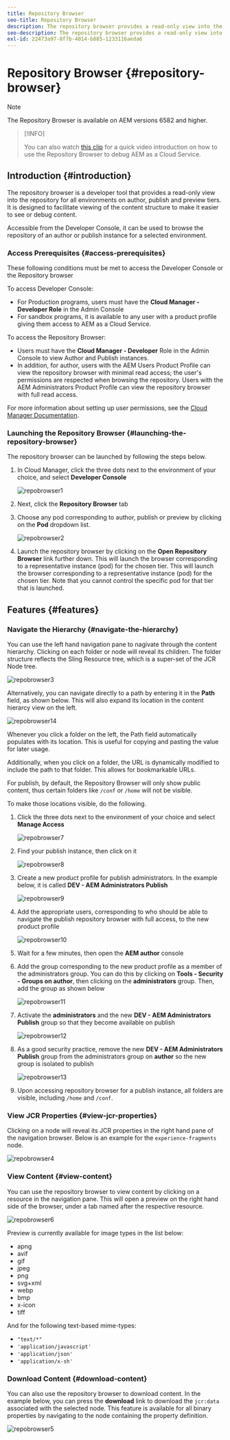 ```yaml
---
title: Repository Browser
seo-title: Repository Browser
description: The repository browser provides a read-only view into the repository for all environments on author, publish, and preview tiers.
seo-description: The repository browser provides a read-only view into the repository for all environments on author, publish, and preview tiers.
exl-id: 22473a97-8f7b-4014-b885-1233116aeda6
---
```

# Repository Browser {#repository-browser}

>[!NOTE]
>
>The Repository Browser is available on AEM versions 6582 and higher.

>[!INFO]
>
>You can also watch [this clip](https://experienceleague.adobe.com/docs/experience-manager-learn/cloud-service/debugging/debugging-aem-as-a-cloud-service/repository-browser.html) for a quick video introduction on how to use the Repository Browser to debug AEM as a Cloud Service.

## Introduction {#introduction}

The repository browser is a developer tool that provides a read-only view into the repository for all environments on author, publish and preview tiers. It is designed to facilitate viewing of the content structure to make it easier to see or debug content.

Accessible from the Developer Console, it can be used to browse the repository of an author or publish instance for a selected environment.

### Access Prerequisites {#access-prerequisites}

These following conditions must be met to access the Developer Console or the Repository browser

To access Developer Console:

* For Production programs, users must have the **Cloud Manager - Developer Role** in the Admin Console
* For sandbox programs, it is available to any user with a product profile giving them access to AEM as a Cloud Service.

To access the Repository Browser:

* Users must have the **Cloud Manager - Developer** Role in the Admin Console to view Author and Publish instances.
* In addition, for author, users with the AEM Users Product Profile can view the repository browser with minimal read access; the user's permissions are respected when browsing the repository. Users with the AEM Administrators Product Profile can view the repository browser with full read access.

For more information about setting up user permissions, see the [Cloud Manager Documentation](https://experienceleague.adobe.com/docs/experience-manager-cloud-manager/using/requirements/setting-up-users-and-roles.html).

### Launching the Repository Browser {#launching-the-repository-browser}

The repository browser can be launched by following the steps below.

1. In Cloud Manager, click the three dots next to the environment of your choice, and select **Developer Console**

   ![repobrowser1](/help/implementing/developing/tools/assets/repobrowser1.png)

1. Next, click the **Repository Browser** tab   
1. Choose any pod corresponding to author, publish or preview by clicking on the **Pod** dropdown list.

   ![repobrowser2](/help/implementing/developing/tools/assets/repobrowser2.png)

1. Launch the repository browser by clicking on the **Open Repository Browser** link further down. This will launch the browser corresponding to a representative instance (pod) for the chosen tier. This will launch the browser corresponding to a representative instance (pod) for the chosen tier. Note that you cannot control the specific pod for that tier that is launched.

## Features {#features}

### Navigate the Hierarchy {#navigate-the-hierarchy}

You can use the left hand navigation pane to nagivate through the content hierarchy. Clicking on each folder or node will reveal its children. The folder structure reflects the Sling Resource tree, which is a super-set of the JCR Node tree.

![repobrowser3](/help/implementing/developing/tools/assets/repobrowser3.png)

Alternatively, you can navigate directly to a path by entering it in the **Path** field, as shown below. This will also expand its location in the content hierarcy view on the left.

![repobrowser14](/help/implementing/developing/tools/assets/repobrowser14.png)

Whenever you click a folder on the left, the Path field automatically populates with its location. This is useful for copying and pasting the value for later usage.

Additionally, when you click on a folder, the URL is dynamically modified to include the path to that folder. This allows for bookmarkable URLs.

For publish, by default, the Repository Browser will only show public content, thus certain folders like `/conf` or `/home` will not be visible. 

To make those locations visible, do the following.

1. Click the three dots next to the environment of your choice and select **Manage Access**

   ![repobrowser7](/help/implementing/developing/tools/assets/repobrowser7.png)

1. Find your publish instance, then click on it

   ![repobrowser8](/help/implementing/developing/tools/assets/repobrowser8.png)

1. Create a new product profile for publish administrators. In the example below, it is called **DEV - AEM Administrators Publish**

   ![repobrowser9](/help/implementing/developing/tools/assets/repobrowser9.png)

1. Add the appropriate users, corresponding to who should be able to navigate the publish repository browser with full access, to the new product profile

   ![repobrowser10](/help/implementing/developing/tools/assets/repobrowser10.png)

1. Wait for a few minutes, then open the **AEM author** console
1. Add the group corresponding to the new product profile as a member of the administrators group. You can do this by clicking on **Tools - Security - Groups on author**, then clicking on the **administrators** group. Then, add the group as shown below

   ![repobrowser11](/help/implementing/developing/tools/assets/repobrowser11.png)

1. Activate the **administrators** and the new **DEV - AEM Administrators Publish** group so that they become available on publish

   ![repobrowser12](/help/implementing/developing/tools/assets/repobrowser12.png)

1. As a good security practice, remove the new **DEV - AEM Administrators Publish** group from the administrators group on **author** so the new group is isolated to publish 

   ![repobrowser13](/help/implementing/developing/tools/assets/repobrowser13.png)

1. Upon accessing repository browser for a publish instance, all folders are visible, including `/home` and `/conf`.

### View JCR Properties {#view-jcr-properties}

Clicking on a node will reveal its JCR properties in the right hand pane of the navigation browser. Below is an example for the `experience-fragments` node.

![repobrowser4](/help/implementing/developing/tools/assets/repobrowser41.png)

### View Content {#view-content}

You can use the repository browser to view content by clicking on a resource in the navigation pane. This will open a preview on the right hand side of the browser, under a tab named after the respective resource.

![repobrowser6](/help/implementing/developing/tools/assets/repobrowser61.png)

Preview is currently available for image types in the list below:

* apng
* avif
* gif
* jpeg
* png
* svg+xml
* webp
* bmp
* x-icon
* tiff

And for the following text-based mime-types:

* `"text/*"`
* `'application/javascript'`
* `'application/json'`
* `'application/x-sh'`

### Download Content {#download-content}

You can also use the repository browser to download content. In the example below, you can press the **download** link to download the `jcr:data` associated with the selected node. This feature is available for all binary properties by navigating to the node containing the property definition.

![repobrowser5](/help/implementing/developing/tools/assets/repobrowser52.png)
